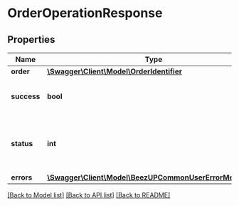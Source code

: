 # OrderOperationResponse

## Properties
Name | Type | Description | Notes
------------ | ------------- | ------------- | -------------
**order** | [**\Swagger\Client\Model\OrderIdentifier**](OrderIdentifier.md) |  | 
**success** | **bool** | Indicates if the operation succeed or not | 
**status** | **int** | Indicates the http status corresponding to the individual operation | 
**errors** | [**\Swagger\Client\Model\BeezUPCommonUserErrorMessage[]**](BeezUPCommonUserErrorMessage.md) | The error list | [optional] 

[[Back to Model list]](../README.md#documentation-for-models) [[Back to API list]](../README.md#documentation-for-api-endpoints) [[Back to README]](../README.md)


